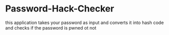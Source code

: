 # Password-Hack-Checker
this application takes your password as input and converts it into hash code and checks if the password is pwned ot not
